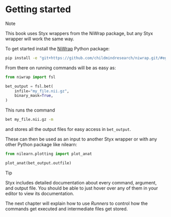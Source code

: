 # Getting started

> [!NOTE]  
> This book uses Styx wrappers from the NiWrap package, but any Styx wrapper will work the same way.

To get started install the [NiWrap](https://github.com/childmindresearch/niwrap/tree/main) Python package:

```sh
pip install -e "git+https://github.com/childmindresearch/niwrap.git/#egg=niwrap&subdirectory=python"
```

From there on running commands will be as easy as:

```Python
from niwrap import fsl

bet_output = fsl.bet(
    infile="my_file.nii.gz",
    binary_mask=True,
)
```

This runs the command

```sh
bet my_file.nii.gz -m
```

and stores all the output files for easy access in `bet_output`.

These can then be used as an input to another Styx wrapper or with any other Python package like nilearn:

```Python
from nilearn.plotting import plot_anat

plot_anat(bet_output.outfile)
```

> [!TIP]  
> Styx includes detailed documentation about every command, argument, and output file. You should be able to just hover over any of them in your editor to view its documentation.

The next chapter will explain how to use _Runners_ to control how the commands get executed and intermediate files get stored. 